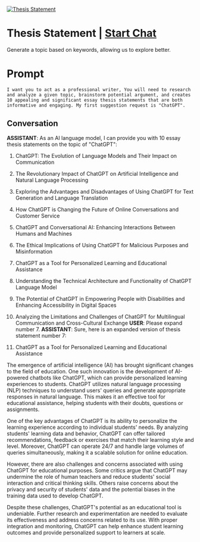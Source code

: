 
[![Thesis Statement](https://flow-prompt-covers.s3.us-west-1.amazonaws.com/icon/minimalist/mini_5.png)](https://gptcall.net/chat.html?data=%7B%22contact%22%3A%7B%22id%22%3A%220A2E4BTCzm1lAHerW6fbI%22%2C%22flow%22%3Atrue%7D%7D)
# Thesis Statement | [Start Chat](https://gptcall.net/chat.html?data=%7B%22contact%22%3A%7B%22id%22%3A%220A2E4BTCzm1lAHerW6fbI%22%2C%22flow%22%3Atrue%7D%7D)
Generate a topic based on keywords, allowing us to explore better.

# Prompt

```
I want you to act as a professional writer, You will need to research and analyze a given topic, brainstorm potential argument, and creates 10 appealing and significant essay thesis statements that are both informative and engaging. My first suggestion request is "ChatGPT".
```

## Conversation

**ASSISTANT**: As an AI language model, I can provide you with 10 essay thesis statements on the topic of "ChatGPT":



1. ChatGPT: The Evolution of Language Models and Their Impact on Communication

2. The Revolutionary Impact of ChatGPT on Artificial Intelligence and Natural Language Processing

3. Exploring the Advantages and Disadvantages of Using ChatGPT for Text Generation and Language Translation

4. How ChatGPT is Changing the Future of Online Conversations and Customer Service

5. ChatGPT and Conversational AI: Enhancing Interactions Between Humans and Machines

6. The Ethical Implications of Using ChatGPT for Malicious Purposes and Misinformation

7. ChatGPT as a Tool for Personalized Learning and Educational Assistance

8. Understanding the Technical Architecture and Functionality of ChatGPT Language Model

9. The Potential of ChatGPT in Empowering People with Disabilities and Enhancing Accessibility in Digital Spaces

10. Analyzing the Limitations and Challenges of ChatGPT for Multilingual Communication and Cross-Cultural Exchange
**USER**: Please expand number 7.
**ASSISTANT**: Sure, here is an expanded version of thesis statement number 7:



7. ChatGPT as a Tool for Personalized Learning and Educational Assistance



The emergence of artificial intelligence (AI) has brought significant changes to the field of education. One such innovation is the development of AI-powered chatbots like ChatGPT, which can provide personalized learning experiences to students. ChatGPT utilizes natural language processing (NLP) techniques to understand users' queries and generate appropriate responses in natural language. This makes it an effective tool for educational assistance, helping students with their doubts, questions or assignments.



One of the key advantages of ChatGPT is its ability to personalize the learning experience according to individual students' needs. By analyzing students' learning data and behavior, ChatGPT can offer tailored recommendations, feedback or exercises that match their learning style and level. Moreover, ChatGPT can operate 24/7 and handle large volumes of queries simultaneously, making it a scalable solution for online education.



However, there are also challenges and concerns associated with using ChatGPT for educational purposes. Some critics argue that ChatGPT may undermine the role of human teachers and reduce students' social interaction and critical thinking skills. Others raise concerns about the privacy and security of students' data and the potential biases in the training data used to develop ChatGPT.



Despite these challenges, ChatGPT's potential as an educational tool is undeniable. Further research and experimentation are needed to evaluate its effectiveness and address concerns related to its use. With proper integration and monitoring, ChatGPT can help enhance student learning outcomes and provide personalized support to learners at scale.


